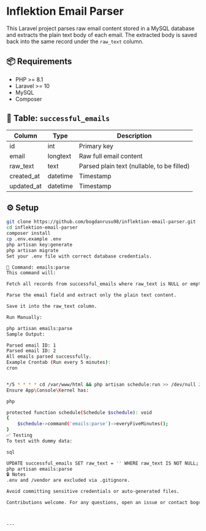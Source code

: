 # Inflektion Email Parser

This Laravel project parses raw email content stored in a MySQL database and extracts the plain text body of each email. The extracted body is saved back into the same record under the `raw_text` column.

## 📦 Requirements

- PHP >= 8.1
- Laravel >= 10
- MySQL
- Composer

## 📁 Table: `successful_emails`

| Column        | Type     | Description                              |
|---------------|----------|------------------------------------------|
| id            | int      | Primary key                              |
| email         | longtext | Raw full email content                   |
| raw_text      | text     | Parsed plain text (nullable, to be filled) |
| created_at    | datetime | Timestamp                                |
| updated_at    | datetime | Timestamp                                |

## ⚙️ Setup

```bash
git clone https://github.com/bogdanrusu98/inflektion-email-parser.git
cd inflektion-email-parser
composer install
cp .env.example .env
php artisan key:generate
php artisan migrate
Set your .env file with correct database credentials.

🔧 Command: emails:parse
This command will:

Fetch all records from successful_emails where raw_text is NULL or empty.

Parse the email field and extract only the plain text content.

Save it into the raw_text column.

Run Manually:

php artisan emails:parse
Sample Output:

Parsed email ID: 1
Parsed email ID: 2
All emails parsed successfully.
Example Crontab (Run every 5 minutes):
cron


*/5 * * * * cd /var/www/html && php artisan schedule:run >> /dev/null 2>&1
Ensure App\Console\Kernel has:

php

protected function schedule(Schedule $schedule): void
{
    $schedule->command('emails:parse')->everyFiveMinutes();
}
✅ Testing
To test with dummy data:

sql

UPDATE successful_emails SET raw_text = '' WHERE raw_text IS NOT NULL;
php artisan emails:parse
🔒 Notes
.env and /vendor are excluded via .gitignore.

Avoid committing sensitive credentials or auto-generated files.

Contributions welcome. For any questions, open an issue or contact bogdanrusu98.



---

